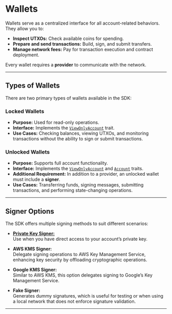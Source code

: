 # Wallets

Wallets serve as a centralized interface for all account-related behaviors. They allow you to:

- **Inspect UTXOs:** Check available coins for spending.
- **Prepare and send transactions:** Build, sign, and submit transfers.
- **Manage network fees:** Pay for transaction execution and contract deployment.

Every wallet requires a **provider** to communicate with the network.

---

## Types of Wallets

There are two primary types of wallets available in the SDK:

### Locked Wallets

- **Purpose:** Used for read-only operations.
- **Interface:** Implements the [`ViewOnlyAccount`](../accounts.md) trait.
- **Use Cases:** Checking balances, viewing UTXOs, and monitoring transactions without the ability to sign or submit transactions.

### Unlocked Wallets

- **Purpose:** Supports full account functionality.
- **Interface:** Implements the [`ViewOnlyAccount`](../accounts.md) and [`Account`](../accounts.md) traits.
- **Additional Requirement:** In addition to a provider, an unlocked wallet must include a **signer**.
- **Use Cases:** Transferring funds, signing messages, submitting transactions, and performing state-changing operations.

---

## Signer Options

The SDK offers multiple signing methods to suit different scenarios:

- [**Private Key Signer:**](./private_key_signer.md)  
  Use when you have direct access to your account’s private key.
- **AWS KMS Signer:**  
  Delegate signing operations to AWS Key Management Service, enhancing key security by offloading cryptographic operations.

- **Google KMS Signer:**  
  Similar to AWS KMS, this option delegates signing to Google’s Key Management Service.

- **Fake Signer:**  
  Generates dummy signatures, which is useful for testing or when using a local network that does not enforce signature validation.

---
